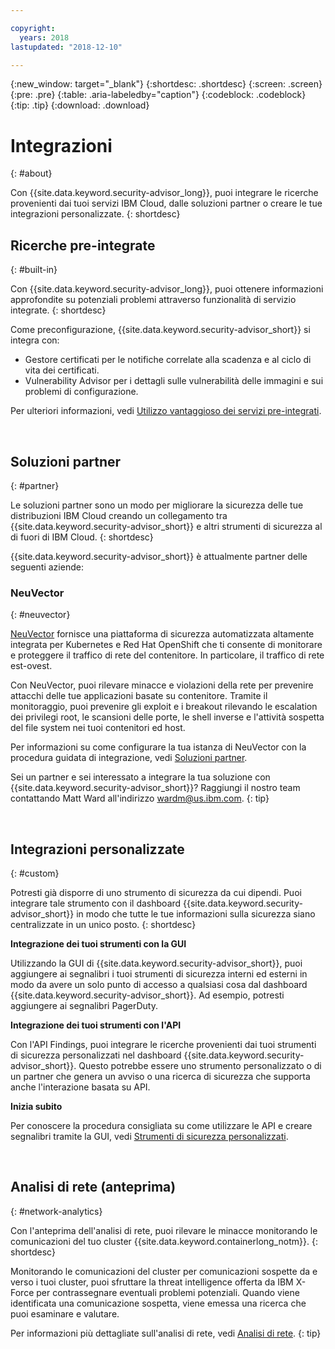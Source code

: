```yaml
---

copyright:
  years: 2018
lastupdated: "2018-12-10"

---
```


{:new_window: target="_blank"}
{:shortdesc: .shortdesc}
{:screen: .screen}
{:pre: .pre}
{:table: .aria-labeledby="caption"}
{:codeblock: .codeblock}
{:tip: .tip}
{:download: .download}

# Integrazioni
{: #about}

Con {{site.data.keyword.security-advisor_long}}, puoi integrare le ricerche provenienti dai tuoi servizi IBM Cloud, dalle soluzioni partner o creare le tue integrazioni personalizzate.
{: shortdesc}


## Ricerche pre-integrate
{: #built-in}

Con {{site.data.keyword.security-advisor_long}}, puoi ottenere informazioni approfondite su potenziali problemi attraverso funzionalità di servizio integrate.
{: shortdesc}


Come preconfigurazione, {{site.data.keyword.security-advisor_short}} si integra con:

* Gestore certificati per le notifiche correlate alla scadenza e al ciclo di vita dei certificati.
* Vulnerability Advisor per i dettagli sulle vulnerabilità delle immagini e sui problemi di configurazione.

Per ulteriori informazioni, vedi [Utilizzo vantaggioso dei servizi pre-integrati](setup.html).

</br>

## Soluzioni partner
{: #partner}

Le soluzioni partner sono un modo per migliorare la sicurezza delle tue distribuzioni IBM Cloud creando un collegamento tra {{site.data.keyword.security-advisor_short}} e altri strumenti di sicurezza al di fuori di IBM Cloud.
{: shortdesc}

{{site.data.keyword.security-advisor_short}} è attualmente partner delle seguenti aziende:

### NeuVector
{: #neuvector}

[NeuVector](https://neuvector.com/) fornisce una piattaforma di sicurezza automatizzata altamente integrata per Kubernetes e Red Hat OpenShift che ti consente di monitorare e proteggere il traffico di rete del contenitore. In particolare, il traffico di rete est-ovest.

Con NeuVector, puoi rilevare minacce e violazioni della rete per prevenire attacchi delle tue applicazioni basate su contenitore. Tramite il monitoraggio, puoi prevenire gli exploit e i breakout rilevando le escalation dei privilegi root, le scansioni delle porte, le shell inverse e l'attività sospetta del file system nei tuoi contenitori ed host.

Per informazioni su come configurare la tua istanza di NeuVector con la procedura guidata di integrazione, vedi [Soluzioni partner](partners.html).

Sei un partner e sei interessato a integrare la tua soluzione con {{site.data.keyword.security-advisor_short}}? Raggiungi il nostro team contattando Matt Ward all'indirizzo wardm@us.ibm.com.
{: tip}

</br>

## Integrazioni personalizzate
{: #custom}

Potresti già disporre di uno strumento di sicurezza da cui dipendi. Puoi integrare tale strumento con il dashboard {{site.data.keyword.security-advisor_short}} in modo che tutte le tue informazioni sulla sicurezza siano centralizzate in un unico posto.
{: shortdesc}

**Integrazione dei tuoi strumenti con la GUI**

Utilizzando la GUI di {{site.data.keyword.security-advisor_short}}, puoi aggiungere ai segnalibri i tuoi strumenti di sicurezza interni ed esterni in modo da avere un solo punto di accesso a qualsiasi cosa dal dashboard {{site.data.keyword.security-advisor_short}}. Ad esempio, potresti aggiungere ai segnalibri PagerDuty.

**Integrazione dei tuoi strumenti con l'API**

Con l'API Findings, puoi integrare le ricerche provenienti dai tuoi strumenti di sicurezza personalizzati nel dashboard {{site.data.keyword.security-advisor_short}}. Questo potrebbe essere uno strumento personalizzato o di un partner che genera un avviso o una ricerca di sicurezza che supporta anche l'interazione basata su API.

**Inizia subito**

Per conoscere la procedura consigliata su come utilizzare le API e creare segnalibri tramite la GUI, vedi [Strumenti di sicurezza personalizzati](/docs/services/security-advisor/custom.html).

</br>


## Analisi di rete (anteprima)
{: #network-analytics}

Con l'anteprima dell'analisi di rete, puoi rilevare le minacce monitorando le comunicazioni del tuo cluster {{site.data.keyword.containerlong_notm}}.
{: shortdesc}

Monitorando le comunicazioni del cluster per comunicazioni sospette da e verso i tuoi cluster, puoi sfruttare la threat intelligence offerta da IBM X-Force per contrassegnare eventuali problemi potenziali. Quando viene identificata una comunicazione sospetta, viene emessa una ricerca che puoi esaminare e valutare.

Per informazioni più dettagliate sull'analisi di rete, vedi [Analisi di rete](network-analytics.html).
{: tip}

</br>
</br>
